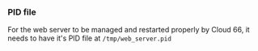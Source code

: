 

### PID file

For the web server to be managed and restarted properly by Cloud 66, it needs to have it's PID file at `/tmp/web_server.pid`

